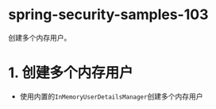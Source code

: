 # spring-security-samples-103
创建多个内存用户。

# 1. 创建多个内存用户
  - 使用内置的`InMemoryUserDetailsManager`创建多个内存用户
